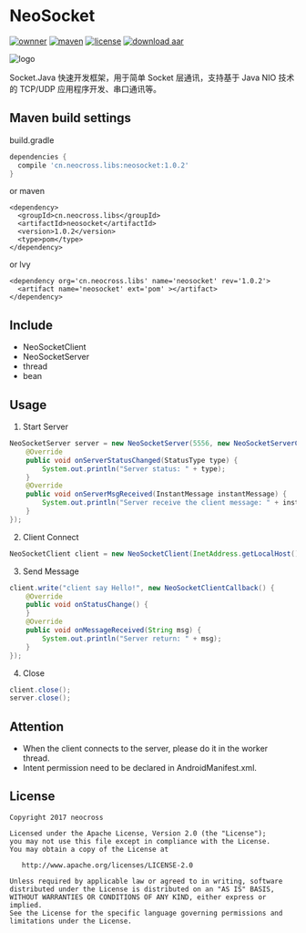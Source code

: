 # NeoSocket
[![ownner](https://img.shields.io/badge/owner-neocross-green.svg)](http://www.neocorss.cn)
[![maven](https://img.shields.io/badge/maven-v1.0.2-ff69b4.svg)](https://bintray.com/neocross2017/maven/NeoSocket)
[![license](https://img.shields.io/hexpm/l/plug.svg)](https://www.apache.org/licenses/LICENSE-2.0.html)
[![download aar](https://img.shields.io/badge/Download-aar-yellowgreen.svg)](https://dl.bintray.com/neocross2017/maven/cn/neocross/libs/neosocket/1.0.2/neosocket-1.0.2.aar)

![logo](https://github.com/neocross/NeoSocket/blob/master/library/pom_icon.png)

Socket.Java 快速开发框架，用于简单 Socket 层通讯，支持基于 Java NIO 技术的 TCP/UDP 应用程序开发、串口通讯等。

## Maven build settings
build.gradle
```gradle
dependencies {
  compile 'cn.neocross.libs:neosocket:1.0.2'
}
```
or maven
```maven
<dependency>
  <groupId>cn.neocross.libs</groupId>
  <artifactId>neosocket</artifactId>
  <version>1.0.2</version>
  <type>pom</type>
</dependency>
```
or lvy
```lvy
<dependency org='cn.neocross.libs' name='neosocket' rev='1.0.2'>
  <artifact name='neosocket' ext='pom' ></artifact>
</dependency>
```
## Include
- NeoSocketClient
- NeoSocketServer
- thread
- bean

## Usage
1. Start Server
```java
NeoSocketServer server = new NeoSocketServer(5556, new NeoSocketServerCallback() {
    @Override
    public void onServerStatusChanged(StatusType type) {
        System.out.println("Server status: " + type);
    }
    @Override
    public void onServerMsgReceived(InstantMessage instantMessage) {
        System.out.println("Server receive the client message: " + instantMessage.getMessage());
    }
});
```
2. Client Connect
```java
NeoSocketClient client = new NeoSocketClient(InetAddress.getLocalHost(), 5556);
```
3. Send Message
```java
client.write("client say Hello!", new NeoSocketClientCallback() {
    @Override
    public void onStatusChange() {
    }
    @Override
    public void onMessageReceived(String msg) {
        System.out.println("Server return: " + msg);
    }
});
```
4. Close
```java
client.close();
server.close();
```

## Attention
- When the client connects to the server, please do it in the worker thread.
- Intent permission need to be declared in AndroidManifest.xml.

## License

    Copyright 2017 neocross

    Licensed under the Apache License, Version 2.0 (the "License");
    you may not use this file except in compliance with the License.
    You may obtain a copy of the License at

       http://www.apache.org/licenses/LICENSE-2.0

    Unless required by applicable law or agreed to in writing, software
    distributed under the License is distributed on an "AS IS" BASIS,
    WITHOUT WARRANTIES OR CONDITIONS OF ANY KIND, either express or implied.
    See the License for the specific language governing permissions and
    limitations under the License.
